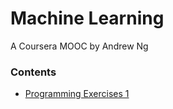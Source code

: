Machine Learning
================

A Coursera MOOC by Andrew Ng

### Contents

- [Programming Exercises 1](ex1.md)
